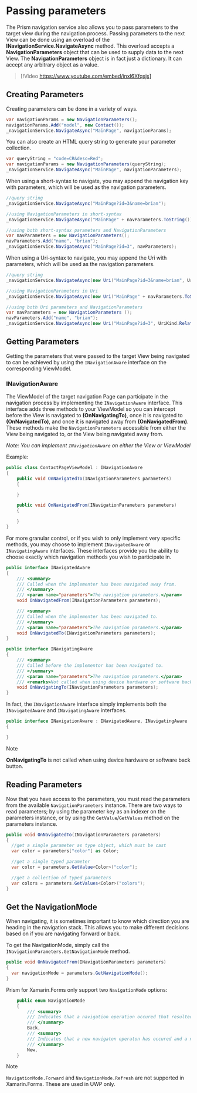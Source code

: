 # Passing parameters

The Prism navigation service also allows you to pass parameters to the target view during the navigation process.  Passing parameters to the next View can be done using an overload of the **INavigationService.NavigateAsync** method. This overload accepts a **NavigationParameters** object that can be used to supply data to the next View. The **NavigationParameters** object is in fact just a dictionary. It can accept any arbitrary object as a value.

> [!Video https://www.youtube.com/embed/inxl6Xfqsjs]

## Creating Parameters

Creating parameters can be done in a variety of ways.

```cs
var navigationParams = new NavigationParameters();
navigationParams.Add("model", new Contact());
_navigationService.NavigateAsync("MainPage", navigationParams);
```

You can also create an HTML query string to generate your parameter collection.

```cs
var queryString = "code=CR&desc=Red";
var navigationParams = new NavigationParameters(queryString);
_navigationService.NavigateAsync("MainPage", navigationParameters);
```

When using a short-syntax to navigate, you may append the navigation key with parameters, which will be used as the navigation parameters.

```cs
//query string
_navigationService.NavigateAsync("MainPage?id=3&name=brian");

//using NavigationParameters in short-syntax
_navigationService.NavigateAsync("MainPage" + navParameters.ToString());

//using both short-syntax parameters and NavigationParameters
var navParameters = new NavigationParameters();
navParameters.Add("name", "brian");
_navigationService.NavigateAsync("MainPage?id=3", navParameters);
```

When using a Uri-syntax to navigate, you may append the Uri with parameters, which will be used as the navigation parameters.

```cs
//query string
_navigationService.NavigateAsync(new Uri("MainPage?id=3&name=brian", UriKind.Relative));

//using NavigationParameters in Uri
_navigationService.NavigateAsync(new Uri("MainPage" + navParameters.ToString(), UriKind.Relative));

//using both Uri parameters and NavigationParameters
var navParameters = new NavigationParameters ();
navParameters.Add("name", "brian");
_navigationService.NavigateAsync(new Uri("MainPage?id=3", UriKind.Relative), navParameters);
```

## Getting Parameters

Getting the parameters that were passed to the target View being navigated to can be achieved by using the `INavigationAware` interface on the corresponding ViewModel.

### INavigationAware

The ViewModel of the target navigation Page can participate in the navigation process by implementing the `INavigationAware` interface.  This interface adds three methods to your ViewModel so you can intercept before the View is navigated to **(OnNavigatingTo)**, once it is navigated to **(OnNavigatedTo)**, and once it is navigated away from **(OnNavigatedFrom)**.  These methods make the `NavigationParameters` accessible from either the View being navigated to, or the View being navigated away from.

_Note: You can implement `INavigationAware` on either the View or ViewModel_

Example:

```cs
public class ContactPageViewModel : INavigationAware
{  
    public void OnNavigatedTo(INavigationParameters parameters)
    {

    }

    public void OnNavigatedFrom(INavigationParameters parameters)
    {

    }
}
```

For more granular control, or if you wish to only implement very specific methods, you may choose to implement `INavigatedAware` or `INavigatingAware` interfaces.  These interfaces provide you the ability to choose exactly which navigation methods you wish to participate in.

```cs
public interface INavigatedAware
{
    /// <summary>
    /// Called when the implementer has been navigated away from.
    /// </summary>
    /// <param name="parameters">The navigation parameters.</param>
    void OnNavigatedFrom(INavigationParameters parameters);

    /// <summary>
    /// Called when the implementer has been navigated to.
    /// </summary>
    /// <param name="parameters">The navigation parameters.</param>
    void OnNavigatedTo(INavigationParameters parameters);
}
```

```cs
public interface INavigatingAware
{
    /// <summary>
    /// Called before the implementor has been navigated to.
    /// </summary>
    /// <param name="parameters">The navigation parameters.</param>
    /// <remarks>Not called when using device hardware or software back buttons</remarks>
    void OnNavigatingTo(INavigationParameters parameters);
}
```

In fact, the `INavigationAware` interface simply implements both the `INavigatedAware` and `INavigatingAware` interfaces.

```cs
public interface INavigationAware : INavigatedAware, INavigatingAware
{

}
```

> [!NOTE]
**OnNavigatingTo** is not called when using device hardware or software back button.

## Reading Parameters

Now that you have access to the parameters, you must read the parameters from the available `NavigationParameters` instance.  There are two ways to read parameters; by using the parameter key as an indexer on the parameters instance, or by using the `GetValue`/`GetValues` method on the parameters instance.

```cs
public void OnNavigatedTo(INavigationParameters parameters)
{
  //get a single parameter as type object, which must be cast
  var color = parameters["color"] as Color;

  //get a single typed parameter
  var color = parameters.GetValue<Color>("color");

  //get a collection of typed parameters
  var colors = parameters.GetValues<Color>("colors");
}
```

## Get the NavigationMode

When navigating, it is sometimes important to know which direction you are heading in the navigation stack.  This allows you to make different decisions based on if you are navigating forward or back.

To get the NavigationMode, simply call the `INavigationParameters.GetNavigationMode` method.

```cs
public void OnNavigatedFrom(INavigationParameters parameters)
{
  var navigationMode = parameters.GetNavigationMode();
}
```
Prism for Xamarin.Forms only support two `NavigationMode` options:

```cs
    public enum NavigationMode
    {
        /// <summary>
        /// Indicates that a navigation operation occured that resulted in navigating backwards in the navigation stack.
        /// </summary>
        Back,
        /// <summary>
        /// Indicates that a new navigaton operaton has occured and a new page has been added to the navigation stack.
        /// </summary>
        New,
    }
```

> [!NOTE]
`NavigationMode.Forward` and `NavigationMode.Refresh` are not supported in Xamarin.Forms. These are used in UWP only.
